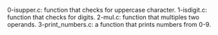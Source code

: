 0-isupper.c: function that checks for uppercase character.
1-isdigit.c: function that checks for digits.
2-mul.c: function that multiples two operands.
3-print_numbers.c: a function that prints numbers from 0-9.
